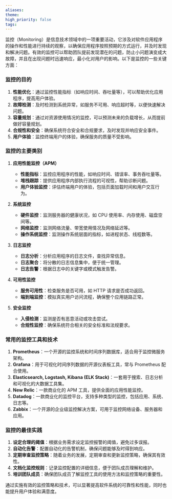 ```yaml
---
aliases: 
theme: 
high_priority: false
tags:
---
```

监控（Monitoring）是信息技术领域中的一项重要活动，它涉及对软件应用程序的操作和性能进行持续的观察，以确保应用程序按照预期的方式运行，并及时发现和解决问题。有效的监控可以帮助团队提前发现潜在的问题，防止小问题演变成大故障，并且在出现问题时迅速响应，最小化对用户的影响。以下是监控的一些关键方面：

### 监控的目的

1. **性能优化**：通过监控性能指标（如响应时间、吞吐量等），可以帮助优化应用程序，提高用户体验。
2. **故障检测**：及时检测到系统异常，如服务不可用、响应超时等，以便快速解决问题。
3. **容量规划**：通过对资源使用情况的监控，可以预测未来的负载增长，从而提前做好容量规划。
4. **合规性和安全**：确保系统符合安全和合规要求，及时发现并响应安全事件。
5. **用户体验**：监控终端用户的体验，确保服务的质量不受影响。

### 监控的主要类别

1. **应用性能监控（APM）**
   - **性能指标**：监控应用程序的性能，如响应时间、错误率、事务吞吐量等。
   - **堆栈跟踪**：提供应用程序内部执行流程的可视性，帮助诊断问题。
   - **用户体验监控**：评估终端用户的体验，包括页面加载时间和用户交互行为。

2. **系统监控**
   - **硬件监控**：监测服务器的健康状况，如 CPU 使用率、内存使用、磁盘空间等。
   - **网络监控**：监测网络流量、带宽使用情况及网络延迟等。
   - **操作系统监控**：监测操作系统层面的指标，如进程状态、线程数等。

3. **日志监控**
   - **日志分析**：分析应用程序的日志文件，查找异常信息。
   - **日志聚合**：将分散的日志信息集中，便于统一管理。
   - **日志告警**：根据日志中的关键字或模式触发告警。

4. **可用性监控**
   - **服务可用性**：检查服务是否可用，如 HTTP 请求是否成功返回。
   - **端到端监控**：模拟真实用户访问流程，确保整个应用链路正常。

5. **安全监控**
   - **入侵检测**：监测是否有恶意活动或攻击尝试。
   - **合规性监控**：确保系统符合相关的安全标准和法规要求。

### 常用的监控工具和技术

1. **Prometheus**：一个开源的监控系统和时间序列数据库，适合用于监控微服务架构。
2. **Grafana**：用于可视化时间序列数据的开源仪表板工具，常与 Prometheus 配合使用。
3. **Elasticsearch, Logstash, Kibana (ELK Stack)**：一套用于搜索、日志分析和可视化的大数据工具集。
4. **New Relic**：一款商业化的 APM 工具，提供全面的应用性能监控。
5. **Datadog**：一款商业化的监控平台，支持多种类型的监控，包括应用、系统、日志等。
6. **Zabbix**：一个开源的企业级监控解决方案，可用于监控网络设备、服务器和应用。

### 监控的最佳实践

1. **设定合理的阈值**：根据业务需求设定监控报警的阈值，避免过多误报。
2. **自动化告警**：配置自动化的告警机制，确保问题能够及时得到响应。
3. **定期审查监控策略**：随着业务的发展，定期审查和更新监控策略，确保其有效性。
4. **文档化监控规则**：记录监控配置的详细信息，便于团队成员理解和维护。
5. **培训团队成员**：确保团队成员了解监控工具的使用方法和监控策略的重要性。

通过实施有效的监控策略和技术，可以显著提高软件系统的可靠性和性能，同时也能提升用户体验和满意度。